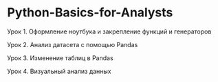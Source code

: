 # Python-Basics-for-Analysts

Урок 1. Оформление ноутбука и закрепление функций и генераторов

Урок 2. Анализ датасета с помощью Pandas

Урок 3. Изменение таблиц в Pandas

Урок 4. Визуальный анализ данных

